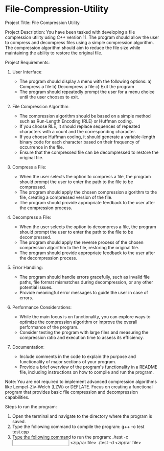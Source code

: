 # File-Compression-Utility
Project Title: File Compression Utility

Project Description:
You have been tasked with developing a file compression utility using C++ version 11. The program should allow the user to compress and decompress files using a simple compression algorithm. The compression algorithm should aim to reduce the file size while maintaining the ability to restore the original file.

Project Requirements:
1. User Interface:
   - The program should display a menu with the following options:
     a) Compress a file
     b) Decompress a file
     c) Exit the program
   - The program should repeatedly prompt the user for a menu choice until the user chooses to exit.

2. File Compression Algorithm:
   - The compression algorithm should be based on a simple method such as Run-Length Encoding (RLE) or Huffman coding.
   - If you choose RLE, it should replace sequences of repeated characters with a count and the corresponding character.
   - If you choose Huffman coding, it should generate a variable-length binary code for each character based on their frequency of occurrence in the file.
   - Ensure that the compressed file can be decompressed to restore the original file.

3. Compress a File:
   - When the user selects the option to compress a file, the program should prompt the user to enter the path to the file to be compressed.
   - The program should apply the chosen compression algorithm to the file, creating a compressed version of the file.
   - The program should provide appropriate feedback to the user after the compression process.

4. Decompress a File:
   - When the user selects the option to decompress a file, the program should prompt the user to enter the path to the file to be decompressed.
   - The program should apply the reverse process of the chosen compression algorithm to the file, restoring the original file.
   - The program should provide appropriate feedback to the user after the decompression process.

5. Error Handling:
   - The program should handle errors gracefully, such as invalid file paths, file format mismatches during decompression, or any other potential issues.
   - Provide meaningful error messages to guide the user in case of errors.

6. Performance Considerations:
   - While the main focus is on functionality, you can explore ways to optimize the compression algorithm or improve the overall performance of the program.
   - Consider testing the program with large files and measuring the compression ratio and execution time to assess its efficiency.

7. Documentation:
   - Include comments in the code to explain the purpose and functionality of major sections of your program.
   - Provide a brief overview of the program's functionality in a README file, including instructions on how to compile and run the program.

Note: You are not required to implement advanced compression algorithms like Lempel-Ziv-Welch (LZW) or DEFLATE. Focus on creating a functional program that provides basic file compression and decompression capabilities.

Steps to run the program:
1. Open the terminal and navigate to the directory where the program is saved.
2. Type the following command to compile the program:
   g++ -o test test.cpp
3. Type the following command to run the program:
   ./test -c <input file> <zip/rar file>
   ./test -d <zip/rar file> <output file>

